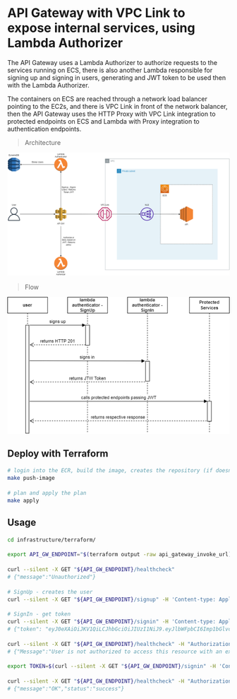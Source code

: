 # API Gateway with VPC Link to expose internal services, using Lambda Authorizer

The API Gateway uses a Lambda Authorizer to authorize requests to the services running on ECS, there is also another Lambda responsible for signing up and signing in users, generating and JWT token to be used then with the Lambda Authorizer.

The containers on ECS are reached through a network load balancer pointing to the EC2s, and there is VPC Link in front of the network balancer, then the API Gateway uses the HTTP Proxy with VPC Link integration to protected endpoints on ECS and Lambda with Proxy integration to authentication endpoints.

> Architecture

![Architecture](./architecture/api-gw-lambda-authorizer.drawio.png)

> Flow

![Flow](./architecture/api-gw-lambda-authorizer-flow.drawio.png)

## Deploy with Terraform

```bash
# login into the ECR, build the image, creates the repository (if doesn't exist) and pushes the image to the repository
make push-image

# plan and apply the plan
make apply
```

## Usage

```bash
cd infrastructure/terraform/

export API_GW_ENDPOINT="$(terraform output -raw api_gateway_invoke_url)authorizer"

curl --silent -X GET "${API_GW_ENDPOINT}/healthcheck"
# {"message":"Unauthorized"}

# SignUp - creates the user
curl --silent -X GET "${API_GW_ENDPOINT}/signup" -H 'Content-type: Application/json' -X POST --data-raw '{"email": "julioscheidt@mail.com", "username": "julioscheidt",  "password": "SOME_PASSWORD"}'

# SignIn - get token
curl --silent -X GET "${API_GW_ENDPOINT}/signin" -H 'Content-type: Application/json' -X POST --data-raw '{"email": "julioscheidt@mail.com", "password": "SOME_PASSWORD"}'
# {"token": "eyJ0eXAiOiJKV1QiLCJhbGciOiJIUzI1NiJ9.eyJlbWFpbCI6Imp1bGlvc2NoZWlkdEBtYWlsLmNvbSIsInVzZXJuYW1lIjoianVsaW9zY2hlaWR0IiwicGFzc3dvcmQiOiJQQVNTV09SRCIsImlhdCI6MTY1MjY1MTk3NC44NTMwMzgsImV4cCI6MTY1MjY1NTU3NC44NTMwMzh9.mLrE--pXerZF2wix7O7GVmX7OaWXduk1_vmsdK6bAGc"}

curl --silent -X GET "${API_GW_ENDPOINT}/healthcheck" -H "Authorization: INVALID"
# {"Message":"User is not authorized to access this resource with an explicit deny"}

export TOKEN=$(curl --silent -X GET "${API_GW_ENDPOINT}/signin" -H 'Content-type: Application/json' -X POST --data-raw '{"email": "julioscheidt@mail.com", "password": "SOME_PASSWORD"}' | jq -r '.token')

curl --silent -X GET "${API_GW_ENDPOINT}/healthcheck" -H "Authorization: ${TOKEN}"
# {"message":"OK","status":"success"}
```
